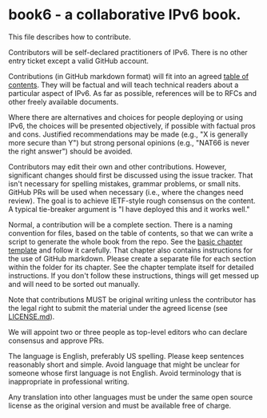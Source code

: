 # book6 - a collaborative IPv6 book.

This file describes how to contribute.

Contributors will be self-declared practitioners of IPv6. There is no other entry ticket except a valid GitHub account.

Contributions (in GitHub markdown format) will fit into an agreed [table of contents](Contents.md). They will be factual and will teach technical readers about a particular aspect of IPv6. As far as possible, references will be to RFCs and other freely available documents.

Where there are alternatives and choices for people deploying or using IPv6, the choices will be presented objectively, if possible with factual pros and cons. Justified recommendations may be made (e.g., "X is generally more secure than Y") but strong personal opinions (e.g., "NAT66 is never the right answer") should be avoided.

Contributors may edit their own and other contributions. However, significant changes should first be discussed using the issue tracker. That isn't necessary for spelling mistakes, grammar problems, or small nits. GitHub PRs will be used when necessary (i.e., where the changes need review). The goal is to achieve IETF-style rough consensus on the content. A typical tie-breaker argument is "I have deployed this and it works well."

Normal, a contribution will be a complete section. There is a naming convention for files, based on the table of contents, so that we can write a script to generate the whole book from the repo. See the [basic chapter template](99.%20Chapter%20Template) and follow it carefully.
That chapter also contains instructions for the use of GitHub markdown.  Please create a separate file for each section within the folder for its chapter. See the chapter template itself for detailed instructions. If you don't follow these instructions, things will get messed up and will need to be sorted out manually.

Note that contributions MUST be original writing unless the contributor has the legal right to submit the material under the agreed license (see [LICENSE.md](LICENSE.md)).

We will appoint two or three people as top-level editors who can declare consensus and approve PRs.

The language is English, preferably US spelling. Please keep sentences reasonably short and simple. Avoid language that might be unclear for someone whose first language is not English. Avoid terminology that is inappropriate in professional writing.

Any translation into other languages must be under the same open source license as the original version and must be available free of charge.

